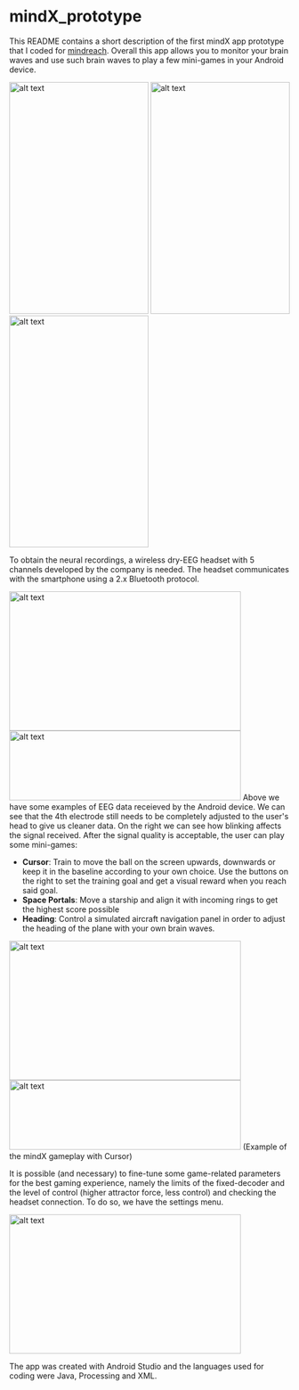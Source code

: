 # mindX_prototype
This README contains a short description of the first mindX app prototype that I coded for [mindreach](http://www.mindreach.org/). Overall this app allows you to monitor your brain waves and use such brain waves to play a few mini-games in your Android device. 

<img src="https://user-images.githubusercontent.com/40466329/51793745-5596ea00-21bd-11e9-8441-33a337a82ece.jpg" alt="alt text" width="250" height="416"> <img src="https://user-images.githubusercontent.com/40466329/51793856-3bf6a200-21bf-11e9-9653-49e04eb581f0.png" alt="alt text" width="250" height="416"> <img src="https://user-images.githubusercontent.com/40466329/51793854-3a2cde80-21bf-11e9-97ef-83cd81ce5561.jpg" alt="alt text" width="250" height="416">

To obtain the neural recordings, a wireless dry-EEG headset with 5 channels developed by the company is needed. The headset communicates with the smartphone using a 2.x Bluetooth protocol.

<img src="https://user-images.githubusercontent.com/40466329/51793930-38174f80-21c0-11e9-8706-c16a0608d402.png" alt="alt text" width="416" height="250"> <img src="https://user-images.githubusercontent.com/40466329/51793967-f9ce6000-21c0-11e9-81ef-1df8c6a1a0d1.gif" alt="alt text" width="416" height="125"> 
Above we have some examples of EEG data receieved by the Android device. We can see that the 4th electrode still needs to be completely adjusted to the user's head to give us cleaner data. On the right we can see how blinking affects the signal received. After the signal quality is acceptable, the user can play some mini-games:
- **Cursor**: Train to move the ball on the screen upwards, downwards or keep it in the baseline according to your own choice. Use the buttons on the right to set the training goal and get a visual reward when you reach said goal.
- **Space Portals**: Move a starship and align it with incoming rings to get the highest score possible
- **Heading**: Control a simulated aircraft navigation panel in order to adjust the heading of the plane with your own brain waves.

<img src="https://user-images.githubusercontent.com/40466329/51794147-626b0c00-21c4-11e9-8feb-3c5500efb203.png" alt="alt text" width="416" height="250"> <img src="https://user-images.githubusercontent.com/40466329/51794175-fb018c00-21c4-11e9-9cfc-10055ceefd69.gif" alt="alt text" width="416" height="125"> 
(Example of the mindX gameplay with Cursor)

It is possible (and necessary) to fine-tune some game-related parameters for the best gaming experience, namely the limits of the fixed-decoder and the level of control (higher attractor force, less control) and checking the headset connection. To do so, we have the settings menu.

<img src="https://user-images.githubusercontent.com/40466329/51794258-7a438f80-21c6-11e9-85d5-de29a03dcc3f.jpg" alt="alt text" width="416" height="250">

The app was created with Android Studio and the languages used for coding were Java, Processing and XML.
